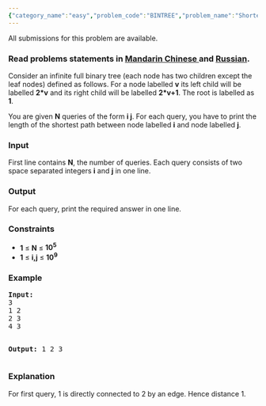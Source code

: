 ```yaml
---
{"category_name":"easy","problem_code":"BINTREE","problem_name":"Shortest Path in Binary Trees","languages_supported":{"0":"ADA","1":"ASM","2":"BASH","3":"BF","4":"C","5":"C99 strict","6":"CAML","7":"CLOJ","8":"CLPS","9":"CPP 4.3.2","10":"CPP 4.9.2","11":"CPP14","12":"CS2","13":"D","14":"ERL","15":"FORT","16":"FS","17":"GO","18":"HASK","19":"ICK","20":"ICON","21":"JAVA","22":"JS","23":"LISP clisp","24":"LISP sbcl","25":"LUA","26":"NEM","27":"NICE","28":"NODEJS","29":"PAS fpc","30":"PAS gpc","31":"PERL","32":"PERL6","33":"PHP","34":"PIKE","35":"PRLG","36":"PYTH","37":"PYTH 3.4","38":"RUBY","39":"SCALA","40":"SCM guile","41":"SCM qobi","42":"ST","43":"TCL","44":"TEXT","45":"WSPC"},"max_timelimit":1,"source_sizelimit":50000,"problem_author":"darkshadows","problem_tester":"shiplu","date_added":"21-03-2014","tags":{"0":"april14","1":"darkshadows","2":"easy","3":"tree"},"editorial_url":"http://discuss.codechef.com/problems/BINTREE","time":{"view_start_date":1397468279,"submit_start_date":1397468279,"visible_start_date":1397467741,"end_date":1735669800},"layout":"problem"}
---
```

<span class="solution-visible-txt">All submissions for this problem are available.</span><h3> Read problems statements in <a target="_blank" href="http://www.codechef.com/download/translated/APRIL14/mandarin/BINTREE.pdf">Mandarin Chinese </a> and <a target="_blank" href="http://www.codechef.com/download/translated/APRIL14/russian/BINTREE.pdf">Russian</a>.</h3>
<p>Consider an infinite full binary tree (each node has two children except the leaf nodes) defined as follows. For a node labelled <b>v</b> its left child will be labelled <b>2*v</b> and its right child will be labelled <b>2*v+1</b>. The root is labelled as <b>1</b>.</p>
<p>You are given <b>N</b> queries of the form <b>i j</b>. For each query, you have to print the length of the shortest path between node labelled <b>i</b> and  node labelled <b>j</b>.
</p>
<h3>Input</h3>
<p>First line contains <b>N</b>, the number of queries. Each query consists of two space separated integers <b>i</b> and <b>j</b> in one line.</p>
<h3>Output</h3>
<p>For each query, print the required answer in one line.</p>
<h3>Constraints</h3>
<ul>
<li><b>1</b> ≤ <b>N</b> ≤ <b>10<sup>5</sup></b></li>
<li><b>1</b> ≤ <b>i,j</b> ≤ <b>10<sup>9</sup></b></li>
</ul>
<h3>Example</h3>
<pre><b>Input:</b>
3
1 2
2 3
4 3

<b>Output:</b>
1
2
3
</pre><h3>Explanation</h3>
<p>For first query, 1 is directly connected to 2 by an edge. Hence distance 1.</p>
